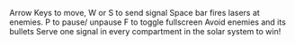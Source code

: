Arrow Keys to move, W or S to send signal
    Space bar fires lasers at enemies. P to pause/ unpause
    F to toggle fullscreen
    Avoid enemies and its bullets
    Serve one signal in every compartment in the solar system to win!